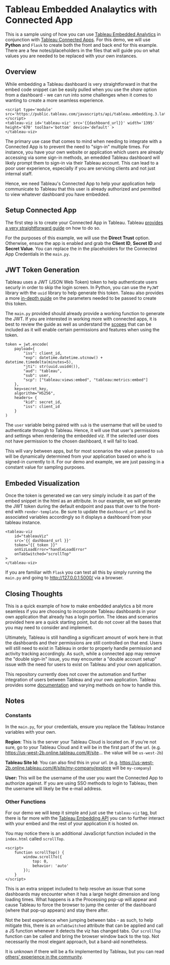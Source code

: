 # Tableau Embedded Analaytics with Connected App

This is a sample using of how you can use [Tableau Embedded Analytics](https://www.tableau.com/products/embedded-analytics) in conjunction with [Tableau Connected Apps](https://help.tableau.com/current/online/en-us/connected_apps.htm). For this demo, we will use **Python** and `Flask` to create both the front and back end for this example. There are a few notes/placeholders in the files that will guide you on what values you are needed to be replaced with your own instances.

## Overview

While embedding a Tableau dashboard is very straightforward in that the embed code snippet can be easily pulled when you use the *share* option from a dashboard - we can run into some challenges when it comes to wanting to create a more seamless experience.
```
<script type='module' src='https://public.tableau.com/javascripts/api/tableau.embedding.3.latest.min.js'></script>
<tableau-viz id='tableau-viz' src='{{dashboard_url}}' width='1395' height='670' toolbar='bottom' device='default' >
</tableau-viz>
```

The primary use case that comes to mind when needing to integrate with a Connected App is to prevent the need to "sign-in" multiple times. For instance, you have your own website or application which users are already accessing via some sign-in methods, an emedded Tableau dashboard will likely prompt them to sign-in via their Tableau account. This can lead to a poor user experience, especially if you are servicing clients  and not just internal staff.

Hence, we need Tableau's Connected App to help your application help communicate to Tableau that this user is already authorized and permitted to view whatever dashboard you have embedded. 

## Setup Connected App

The first step is to create your Connected App in Tableau. Tableau [provides a very straightforward guide](https://help.tableau.com/current/online/en-gb/connected_apps_direct.htm) on how to do so.

For the purposes of this example, we will use the **Direct Trust** option. Otherwise, ensure the app is enabled and grab the **Client ID**, **Secret ID** and **Secret Value**. You can replace the in the placeholders for the Connected App Credentials in the `main.py`.

## JWT Token Generation

Tableau uses a JWT (JSON Web Token) token to help authenticate users securly in order to skip the login screen. In Python, you can use the `PyJWT` library with the `uuid` library to help generate this token. Taleau also provides a more [in-depth guide](https://help.tableau.com/current/online/en-gb/connected_apps_direct.htm#step-3-configure-the-jwt) on the parameters needed to be passed to create this token.

The `main.py` provided should already provide a working function to generate the JWT. If you are interested in working more with connected apps, it is best to review the guide as well as understand the [scopes](https://help.tableau.com/current/online/en-us/connected_apps_scopes.htm) that can be included as it will enable certain permissions and features when using the token.

```
token = jwt.encode(
    payload={
        "iss": client_id,
        "exp": datetime.datetime.utcnow() + datetime.timedelta(minutes=5),
        "jti": str(uuid.uuid4()),
        "aud": "tableau",
        "sub": user,
        "scp": ["tableau:views:embed", "tableau:metrics:embed"]
    },
    key=secret_key,
    algorithm="HS256",
    headers= {
        "kid": secret_id,
        "iss": client_id
    }
)
```

The `user` variable being paired with `sub` is the username that will be used to authenticate through to Tableau. Hence, it will use that user's permissions and settings when rendering the embedded viz. If the selected user does not have permission to the chosen dashboard, it will fail to load.

This will vary between apps, but for most scenarios the value passed to `sub` will be dynamically determined from your application based on who is signed-in currently to it. For our demo and example, we are just passing in a constant value for sampling purposes.

## Embeded Visualization

Once the token is generated we can very simply include it as part of the embed snippet in the html as an attribute. In our example, we will generate the JWT token during the default endpoint and pass that over to the front-end with `render-template`. Be sure to update the `dashboard_url` and its associated variables accordingly so it displays a dashboard from your tableau instance.

```
<tableau-viz 
    id="tableauViz" 
    src='{{ dashboard_url }}' 
    token="{{ token }}"
    onVizLoadError="handleLoadError"
    onTabSwitched="scrollTop"
>
</tableau-viz>
```

If you are familiar with `Flask` you can test all this by simply running the `main.py` and going to http://127.0.0.1:5000/ via a browser.

## Closing Thoughts

This is a quick example of how to make embedded analytics a bit more seamless if you are choosing to incorporate Tableau dashboards in your own application that already has a login portion. The ideas and scenarios provided here are a quick starting point, but do not cover all the bases that you may need to consider and implement.

Ultimately, Tableau is still handling a significant amount of work here in that the dashboards and their permissions are still controlled on that end. Users will still need to exist in Tableau in order to properly handle permission and activity tracking accordingly. As such, while a connected app may remove the "double sign-in" issue, you may encounter a "double account setup" issue with the need for users to exist on Tableau and your own application.

This repository currently does not cover the automation and further integration of users between Tableau and your own application. Tableau provides some [documentation](https://help.tableau.com/current/online/en-us/scim_config_online.htm) and varying methods on how to handle this.



## Notes


### Constants
In the  `main.py`, for your credentials, ensure you replace the Tableau Instance variables with your own.

**Region**: This is the server your Tableau Cloud is located on. If you're not sure, go to your Tableau Cloud and it will be in the first part of the url. (e.g. https://us-west-2b.online.tableau.com/#/site... the value will be `us-west-2b`)

**Tableau Site Id:** You can also find this in your url. (e.g. https://us-west-2b.online.tableau.com/#/site/my-company/explore will be `my-company`)


**User:** This will be the username of the user you want the Connected App to authorize against. If you are using SSO methods to login to Tableau, then the username will likely be the e-mail address.

### Other Functions
For our demo we will keep it simple and just use the `tableau-viz` tag, but there is far more with the [Tableau Embedding API](https://help.tableau.com/current/api/embedding_api/en-us/index.html) you can to further interact with your embed and the rest of your application it is hosted on.

You may notice there is an additional JavaScript function included in the `index.html` called `scrollTop`.

```
<script>
    function scrollTop() {
        window.scrollTo({
            top: 0,
            behavior: 'auto'
        });
    }
</script>
```
This is an extra snippet included to help resolve an issue that some dashboards may encounter when it has a large height dimension and long loading times. What happens is a the Processing pop-up will appear and cause Tableau to force the browser to jump the center of the dashboard (where that pop-up appears) and stay there after.

Not the best experience when jumping between tabs - as such, to help mitigate this, there is an `onTabSwitched` attribute that can be applied and call a JS function whenever it detects the viz has changed tabs. Our `scrollTop` function can be called and bring the browser window back to the top. Not necessarily the most elegant approach, but a band-aid nonetheless.


It is unknown if there will be a fix implemented by Tableau, but you can read [others' experience in the community](https://community.tableau.com/s/question/0D58b0000Bz2TLcCQM/embedded-dashboard-jumps-to-processing-loader-before-scrolling-to-the-top-of-the-page).
